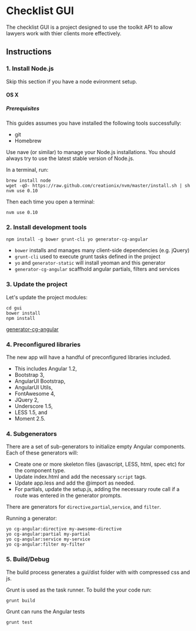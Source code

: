 # Checklist GUI

The checklist GUI is a project designed to use the toolkit API to allow lawyers work with thier clients more effectively.

## Instructions
### 1. Install Node.js

Skip this section if you have a node evironment setup.

#### OS X

##### Prerequisites

This guides assumes you have installed the following tools successfully:
- git
- Homebrew

Use nave (or similar) to manage your Node.js installations. You should always try
to use the latest stable version of Node.js.

In a terminal, run:

	brew install node
	wget -qO- https://raw.github.com/creationix/nvm/master/install.sh | sh
	nvm use 0.10

Then each time you open a terminal:

	nvm use 0.10

### 2. Install development tools

	npm install -g bower grunt-cli yo generator-cg-angular

- `bower` installs and manages many client-side dependencies (e.g. jQuery)
- `grunt-cli` used to execute grunt tasks defined in the project
- `yo` and `generator-static` will install yeoman and this generator
- `generator-cg-angular` scaffhold angular partials, filters and services

### 3. Update the project

Let's update the project modules:

	cd gui
	bower install
	npm install

[generator-cg-angular](https://github.com/cgross/generator-cg-angular)

### 4. Preconfigured libraries

The new app will have a handful of preconfigured libraries included.

* This includes Angular 1.2,
* Bootstrap 3,
* AngularUI Bootstrap,
* AngularUI Utils,
* FontAwesome 4,
* JQuery 2,
* Underscore 1.5,
* LESS 1.5, and
* Moment 2.5.

### 4. Subgenerators

There are a set of sub-generators to initialize empty Angular components.  Each of these generators will:

* Create one or more skeleton files (javascript, LESS, html, spec etc) for the component type.
* Update index.html and add the necessary `script` tags.
* Update app.less and add the @import as needed.
* For partials, update the setup.js, adding the necessary route call if a route was entered in the generator prompts.

There are generators for `directive`,`partial`,`service`, and `filter`.

Running a generator:

    yo cg-angular:directive my-awesome-directive
    yo cg-angular:partial my-partial
    yo cg-angular:service my-service
    yo cg-angular:filter my-filter

### 5. Build/Debug

The build process generates a gui/dist folder with with compressed css and js.

Grunt is used as the task runner. To build the your code run:

	grunt build

Grunt can runs the Angular tests

	grunt test
